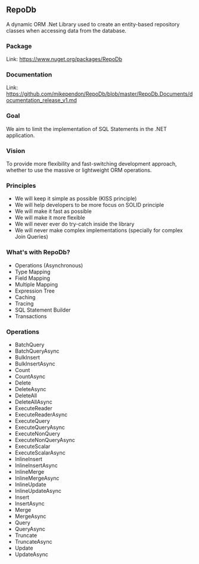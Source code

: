 ## RepoDb

A dynamic ORM .Net Library used to create an entity-based repository classes when accessing data from the database.

### Package
Link: https://www.nuget.org/packages/RepoDb

### Documentation
Link: https://github.com/mikependon/RepoDb/blob/master/RepoDb.Documents/documentation_release_v1.md

### Goal

We aim to limit the implementation of SQL Statements in the .NET application.

### Vision

To provide more flexibility and fast-switching development approach, whether to use the massive or lightweight ORM operations.

### Principles

 - We will keep it simple as possible (KISS principle)
 - We will help developers to be more focus on SOLID principle
 - We will make it fast as possible
 - We will make it more flexible
 - We will never ever do try-catch inside the library
 - We will never make complex implementations (specially for complex Join Queries)

### What's with RepoDb?

 - Operations (Asynchronous)
 - Type Mapping
 - Field Mapping
 - Multiple Mapping
 - Expression Tree
 - Caching
 - Tracing
 - SQL Statement Builder
 - Transactions

### Operations

 - BatchQuery
 - BatchQueryAsync
 - BulkInsert
 - BulkInsertAsync
 - Count
 - CountAsync
 - Delete
 - DeleteAsync
 - DeleteAll
 - DeleteAllAsync
 - ExecuteReader
 - ExecuteReaderAsync
 - ExecuteQuery
 - ExecuteQueryAsync
 - ExecuteNonQuery
 - ExecuteNonQueryAsync
 - ExecuteScalar
 - ExecuteScalarAsync
 - InlineInsert
 - InlineInsertAsync
 - InlineMerge
 - InlineMergeAsync
 - InlineUpdate
 - InlineUpdateAsync
 - Insert
 - InsertAsync
 - Merge
 - MergeAsync
 - Query
 - QueryAsync
 - Truncate
 - TruncateAsync
 - Update
 - UpdateAsync
